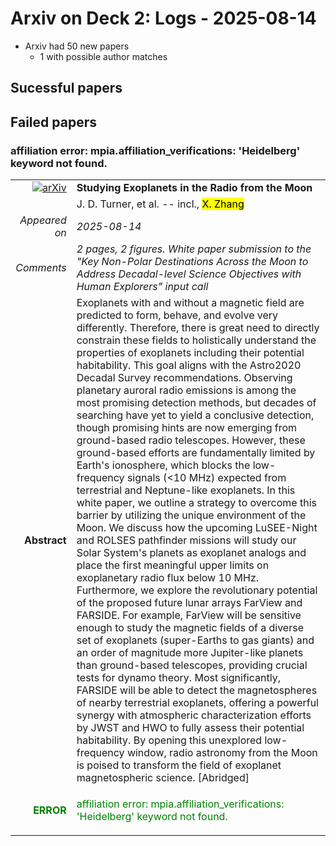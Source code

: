 # Arxiv on Deck 2: Logs - 2025-08-14

* Arxiv had 50 new papers
    * 1 with possible author matches

## Sucessful papers

## Failed papers

### affiliation error: mpia.affiliation_verifications: 'Heidelberg' keyword not found. 


|||
|---:|:---|
| [![arXiv](https://img.shields.io/badge/arXiv-2508.09222-b31b1b.svg)](https://arxiv.org/abs/2508.09222) | **Studying Exoplanets in the Radio from the Moon**  |
|| J. D. Turner, et al. -- incl., <mark>X. Zhang</mark> |
|*Appeared on*| *2025-08-14*|
|*Comments*| *2 pages, 2 figures. White paper submission to the "Key Non-Polar Destinations Across the Moon to Address Decadal-level Science Objectives with Human Explorers" input call*|
|**Abstract**|            Exoplanets with and without a magnetic field are predicted to form, behave, and evolve very differently. Therefore, there is great need to directly constrain these fields to holistically understand the properties of exoplanets including their potential habitability. This goal aligns with the Astro2020 Decadal Survey recommendations. Observing planetary auroral radio emissions is among the most promising detection methods, but decades of searching have yet to yield a conclusive detection, though promising hints are now emerging from ground-based radio telescopes. However, these ground-based efforts are fundamentally limited by Earth's ionosphere, which blocks the low-frequency signals (<10 MHz) expected from terrestrial and Neptune-like exoplanets. In this white paper, we outline a strategy to overcome this barrier by utilizing the unique environment of the Moon. We discuss how the upcoming LuSEE-Night and ROLSES pathfinder missions will study our Solar System's planets as exoplanet analogs and place the first meaningful upper limits on exoplanetary radio flux below 10 MHz. Furthermore, we explore the revolutionary potential of the proposed future lunar arrays FarView and FARSIDE. For example, FarView will be sensitive enough to study the magnetic fields of a diverse set of exoplanets (super-Earths to gas giants) and an order of magnitude more Jupiter-like planets than ground-based telescopes, providing crucial tests for dynamo theory. Most significantly, FARSIDE will be able to detect the magnetospheres of nearby terrestrial exoplanets, offering a powerful synergy with atmospheric characterization efforts by JWST and HWO to fully assess their potential habitability. By opening this unexplored low-frequency window, radio astronomy from the Moon is poised to transform the field of exoplanet magnetospheric science. [Abridged]         |
|<p style="color:green"> **ERROR** </p>| <p style="color:green">affiliation error: mpia.affiliation_verifications: 'Heidelberg' keyword not found.</p> |

